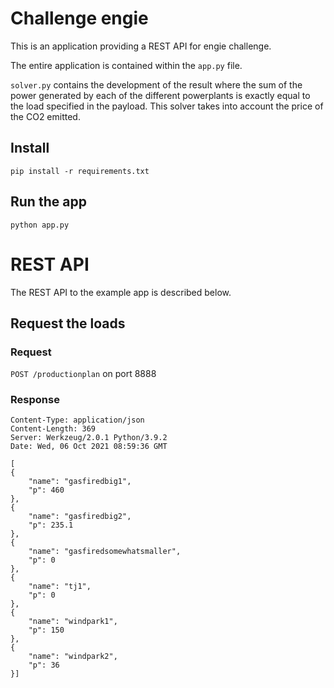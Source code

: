 # Challenge engie

This is an application providing a REST
API for engie challenge.

The entire application is contained within the `app.py` file.

`solver.py` contains the development of the result where the sum of the power generated by each of the different 
powerplants is exactly equal to the load specified in the payload.
This solver takes into account the price of the CO2 emitted. 

## Install

    pip install -r requirements.txt



## Run the app

    python app.py


# REST API

The REST API to the example app is described below.

## Request the loads

### Request

`POST /productionplan` on port 8888

    
### Response


    Content-Type: application/json
    Content-Length: 369
    Server: Werkzeug/2.0.1 Python/3.9.2
    Date: Wed, 06 Oct 2021 08:59:36 GMT
    
    [
    {
        "name": "gasfiredbig1",
        "p": 460
    },
    {
        "name": "gasfiredbig2",
        "p": 235.1
    },
    {
        "name": "gasfiredsomewhatsmaller",
        "p": 0
    },
    {
        "name": "tj1",
        "p": 0
    },
    {
        "name": "windpark1",
        "p": 150
    },
    {
        "name": "windpark2",
        "p": 36
    }]









